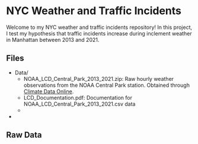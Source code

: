 # NYC Weather and Traffic Incidents

Welcome to my NYC weather and traffic incidents repository! In this project, I test my hypothesis that traffic incidents increase during inclement weather in Manhattan between 2013 and 2021. 

## Files

* Data/
    * NOAA_LCD_Central_Park_2013_2021.zip: Raw hourly weather observations from the NOAA Central Park station. Obtained through [Climate Data Online](https://www.ncei.noaa.gov/cdo-web/).
    * LCD_Documentation.pdf: Documentation for NOAA_LCD_Central_Park_2013_2021.csv data
    * 
* 

## Raw Data





